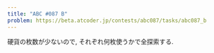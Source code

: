 ```yaml
---
title: "ABC #087 B"
problem: https://beta.atcoder.jp/contests/abc087/tasks/abc087_b
---
```

硬貨の枚数が少ないので, それぞれ何枚使うかで全探索する.
